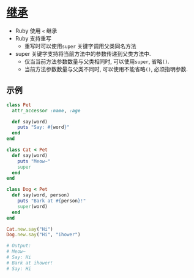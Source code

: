 # [继承](https://ihower.tw/rails/ruby.html#class-%E7%B9%BC%E6%89%BF)

- Ruby 使用 `<` 继承
- Ruby 支持重写
  - 重写时可以使用`super` 关键字调用父类同名方法
- super 关键字支持将当前方法中的参数传递到父类方法中.
  - 仅当当前方法参数数量与父类相同时, 可以使用`super`, 省略`()`.
  - 当前方法参数数量与父类不同时, 可以使用不能省略`()`, 必须指明参数.

## 示例

```ruby
class Pet
  attr_accessor :name, :age

  def say(word)
    puts "Say: #{word}"
  end
end

class Cat < Pet
  def say(word)
    puts "Meow~"
    super
  end
end

class Dog < Pet
  def say(word, person)
    puts "Bark at #{person}!"
    super(word)
  end
end

Cat.new.say("Hi")
Dog.new.say("Hi", "ihower")

# Output:
# Meow~
# Say: Hi
# Bark at ihower!
# Say: Hi
```
